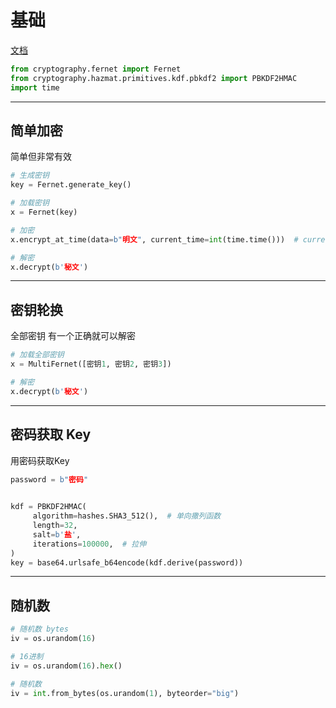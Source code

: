 # 基础

[文档](https://cryptography.io/en/latest/)

```python
from cryptography.fernet import Fernet
from cryptography.hazmat.primitives.kdf.pbkdf2 import PBKDF2HMAC
import time
```

---
## 简单加密

简单但非常有效

```python
# 生成密钥
key = Fernet.generate_key()

# 加载密钥
x = Fernet(key)

# 加密
x.encrypt_at_time(data=b"明文", current_time=int(time.time()))  # current_time 可选

# 解密
x.decrypt(b'秘文')
```

---
## 密钥轮换

全部密钥 有一个正确就可以解密

```python
# 加载全部密钥
x = MultiFernet([密钥1, 密钥2, 密钥3])

# 解密
x.decrypt(b'秘文')
```

---
## 密码获取 Key

用密码获取Key

```python
password = b"密码"

 
kdf = PBKDF2HMAC(
     algorithm=hashes.SHA3_512(),  # 单向撒列函数 
     length=32,
     salt=b'盐',
     iterations=100000,  # 拉伸
)
key = base64.urlsafe_b64encode(kdf.derive(password))
```

---
## 随机数

```python
# 随机数 bytes
iv = os.urandom(16)


```

```python
# 16进制
iv = os.urandom(16).hex()
```

```python
# 随机数
iv = int.from_bytes(os.urandom(1), byteorder="big")
```




